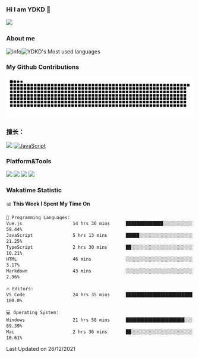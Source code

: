 ### Hi I am YDKD 👋

![](https://visitor-badge.glitch.me/badge?page_id=YDKD.readme)

### About me
![info](https://github-readme-stats.vercel.app/api?username=YDKD&show_icons=true&theme=cobalt)![YDKD's Most used languages](https://github-readme-stats.vercel.app/api/top-langs/?username=YDKD&layout=compact&hide_border=true&langs_count=8)

### My Github Contributions
![](https://raw.githubusercontent.com/YDKD/YDKD/main/assets/github-contribution-grid-snake.svg)

### 擅长：<br />
[![](https://img.shields.io/badge/-Vue.js-007396?style=flat-square&logo=Vue.js&logoColor=#4FC08D)](https://cn.vuejs.org/)
[![JavaScript](https://img.shields.io/badge/-JavaScript-f7e018?style=flat-square&logo=javascript&logoColor=white)]()

### Platform&Tools <br/>

[![]( https://img.shields.io/badge/macOS-Big%20Sur-292e33?style=flat-square&logo=apple&logoColor=ffffff )]() [![](https://img.shields.io/badge/Windows-10-2376bc?style=flat-square&logo=windows&logoColor=ffffff)]() [![]( https://img.shields.io/badge/IDE-Visual%20Studio%20Code-blue?style=flat-square&logo=visual-studio-code&logoColor=ffffff )]() [![]( https://img.shields.io/badge/iPhone-12-999999?style=flat-square&logo=apple&logoColor=ffffff)]() <br />

### Wakatime Statistic
<!--START_SECTION:waka-->
📊 **This Week I Spent My Time On** 

```text
💬 Programming Languages: 
Vue.js                   14 hrs 36 mins      ██████████████░░░░░░░░░░░   59.44% 
JavaScript               5 hrs 13 mins       █████░░░░░░░░░░░░░░░░░░░░   21.25% 
TypeScript               2 hrs 30 mins       ██░░░░░░░░░░░░░░░░░░░░░░░   10.21% 
HTML                     46 mins             ░░░░░░░░░░░░░░░░░░░░░░░░░   3.17% 
Markdown                 43 mins             ░░░░░░░░░░░░░░░░░░░░░░░░░   2.96%

🔥 Editors: 
VS Code                  24 hrs 35 mins      █████████████████████████   100.0%

💻 Operating System: 
Windows                  21 hrs 58 mins      ██████████████████████░░░   89.39% 
Mac                      2 hrs 36 mins       ██░░░░░░░░░░░░░░░░░░░░░░░   10.61%

```


 Last Updated on 26/12/2021
<!--END_SECTION:waka-->

<!--
**YDKD/YDKD** is a ✨ _special_ ✨ repository because its `README.md` (this file) appears on your GitHub profile.

Here are some ideas to get you started:

- 🔭 I’m currently working on ...
- 🌱 I’m currently learning ...
- 👯 I’m looking to collaborate on ...
- 🤔 I’m looking for help with ...
- 💬 Ask me about ...
- 📫 How to reach me: ...
- 😄 Pronouns: ...
- ⚡ Fun fact: ...
-->
